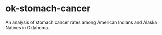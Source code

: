 # ok-stomach-cancer
An analysis of stomach cancer rates among American Indians and Alaska Natives in Oklahoma.
